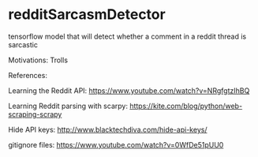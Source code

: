 # redditSarcasmDetector
tensorflow model that will detect whether a comment in a reddit thread is sarcastic


Motivations: Trolls


References:

Learning the Reddit API: https://www.youtube.com/watch?v=NRgfgtzIhBQ

Learning Reddit parsing with scarpy: https://kite.com/blog/python/web-scraping-scrapy

Hide API keys: http://www.blacktechdiva.com/hide-api-keys/

gitignore files: https://www.youtube.com/watch?v=0WfDe51pUU0
